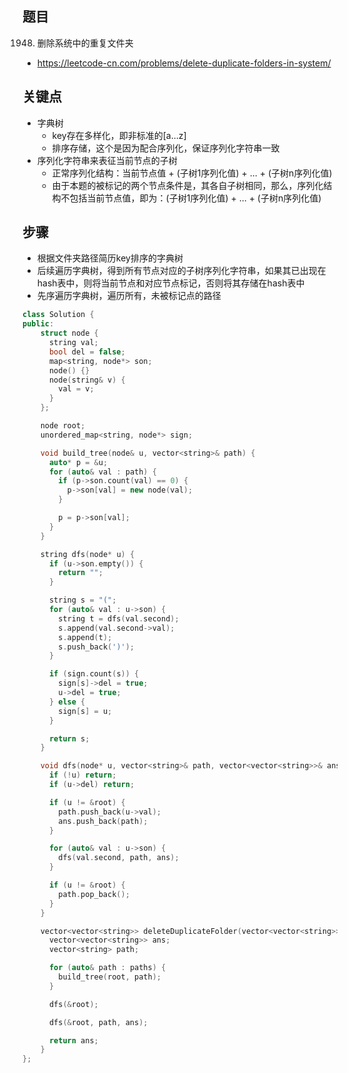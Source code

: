 ## 题目
1948. 删除系统中的重复文件夹
- https://leetcode-cn.com/problems/delete-duplicate-folders-in-system/

## 关键点
- 字典树
  - key存在多样化，即非标准的[a...z]
  - 排序存储，这个是因为配合序列化，保证序列化字符串一致
- 序列化字符串来表征当前节点的子树
  - 正常序列化结构：当前节点值 + (子树1序列化值) + ... + (子树n序列化值)
  - 由于本题的被标记的两个节点条件是，其各自子树相同，那么，序列化结构不包括当前节点值，即为：(子树1序列化值) + ... + (子树n序列化值)

## 步骤
- 根据文件夹路径简历key排序的字典树
- 后续遍历字典树，得到所有节点对应的子树序列化字符串，如果其已出现在hash表中，则将当前节点和对应节点标记，否则将其存储在hash表中
- 先序遍历字典树，遍历所有，未被标记点的路径

```c++
class Solution {
public:
    struct node {
      string val;
      bool del = false;
      map<string, node*> son;
      node() {}
      node(string& v) {
        val = v;
      }
    };

    node root;
    unordered_map<string, node*> sign;

    void build_tree(node& u, vector<string>& path) {
      auto* p = &u;
      for (auto& val : path) {
        if (p->son.count(val) == 0) {
          p->son[val] = new node(val);
        }

        p = p->son[val];
      }
    }

    string dfs(node* u) {
      if (u->son.empty()) {
        return "";
      }

      string s = "(";
      for (auto& val : u->son) {
        string t = dfs(val.second);
        s.append(val.second->val);
        s.append(t);
        s.push_back(')');
      }

      if (sign.count(s)) {
        sign[s]->del = true;
        u->del = true;
      } else {
        sign[s] = u;
      }

      return s;
    }

    void dfs(node* u, vector<string>& path, vector<vector<string>>& ans) {
      if (!u) return;
      if (u->del) return;

      if (u != &root) {
        path.push_back(u->val);
        ans.push_back(path);
      }

      for (auto& val : u->son) {
        dfs(val.second, path, ans);
      }

      if (u != &root) {
        path.pop_back();
      }
    }

    vector<vector<string>> deleteDuplicateFolder(vector<vector<string>>& paths) {
      vector<vector<string>> ans;
      vector<string> path;

      for (auto& path : paths) {
        build_tree(root, path);
      }

      dfs(&root);

      dfs(&root, path, ans);

      return ans;
    }
};
```

